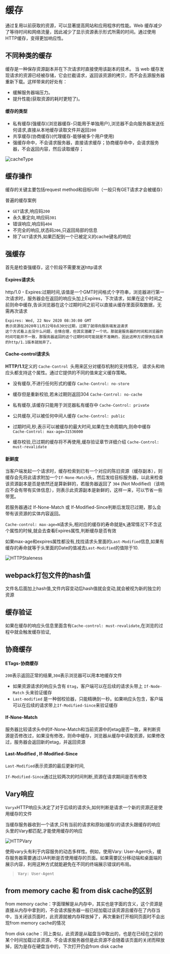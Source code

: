 #  缓存

通过复用以前获取的资源，可以显著提高网站和应用程序的性能。Web 缓存减少了等待时间和网络流量，因此减少了显示资源表示形式所需的时间。通过使用 HTTP缓存，变得更加响应性。


## 不同种类的缓存

缓存是一种保存资源副本并在下次请求时直接使用该副本的技术。
当 web 缓存发现请求的资源已经被存储，它会拦截请求，返回该资源的拷贝，而不会去源服务器重新下载。这样带来的好处有：

 - 缓解服务器端压力。
 - 提升性能(获取资源的耗时更短了)。


#### 缓存的类型

 - 私有缓存(强缓存)(浏览器缓存-只能用于单独用户),浏览器不会向服务器发送任何请求,直接从本地缓存读取文件并返回`200`
 - 共享缓存(协商缓存)(代理缓存-能够被多个用户使用)
 - 强缓存命中，不会请求服务器，直接请求缓存；协商缓存命中，会请求服务器，不会返回内容，然后读取缓存；

![cacheType](./cacheType.png)


## 缓存操作

缓存的关键主要包括request method和目标URI（一般只有GET请求才会被缓存）

普遍的缓存案例

 - `GET`请求,响应码`200`
 - 永久重定向,响应码`301`
 - 错误响应,响应码`404`
 - 不完全的响应,状态码`206`,只返回局部的信息
 - 除了`GET`请求外,如果匹配到一个已被定义的cache键名的响应



## 强缓存

 首先是检查强缓存，这个阶段不需要发送http请求

#### Expires请求头

http/1.0 - Expires:过期时间,该值是一个GMT时间格式个字符串，浏览器进行第一次请求时，服务器会在返回的响应头加上Expires，下次请求，如果在这个时间之前则命中缓存,告诉浏览器在这个过期时间之前可以直接从缓存里面获取数据，无需再次请求

```
Expires: Wed, 22 Nov 2020 08:30:00 GMT
表示资源在2020年11月22号8点30分过期，过期了就得向服务端发送请求
这个方式看上去没什么问题，合情合理，但其实潜藏了一个坑，那就是服务器的时间和浏览器的时间可能并不一致，那服务器返回的这个过期时间可能就是不准确的，因此这种方式很快在后来的http/1.1版本就抛弃了。
```



#### Cache-control请求头

**HTTP/1.1**定义的 `Cache-Control `头用来区分对缓存机制的支持情况， 请求头和响应头都支持这个属性。通过它提供的不同的值来定义缓存策略。

- 没有缓存,不进行任何形式的缓存 `Cache-Control: no-store`

- 缓存但是重新校验,若未过期则返回304 `Cache-Control: no-cache`   

- 私有缓存,该缓存只能用于浏览器私有缓存中 `Cache-Control: private`

- 公共缓存,可以被任何中间人缓存 `Cache-Control: public`

- 过期时间,秒,表示可以被缓存的最大时间,如果在生命周期内,则命中缓存  ` Cache-Control: max-age=31536000`

- 缓存校验,已过期的缓存将不再使用,缓存验证章节详细介绍 `Cache-Control: must-revalidate`

  



#### 新鲜度

当客户端发起一个请求时，缓存检索到已有一个对应的陈旧资源（缓存副本），则缓存会先将此请求附加一个`If-None-Match`头，然后发给目标服务器，以此来检查该资源副本是否是依然还是算新鲜的，若服务器返回了 `304` (Not Modified)（该响应不会有带有实体信息），则表示此资源副本是新鲜的，这样一来，可以节省一些带宽。

若服务器通过 If-None-Match 或 If-Modified-Since判断后发现已过期，那么会带有该资源的实体内容返回。

`Cache-control: max-age=N`请求头,相对应的缓存的寿命就是`N`,通常情况下不含这个属性的时候,就会去查看Expires属性,判断缓存是否有效

如果max-age和expires属性都没有,找找请求头里面的`Last-Modified`信息,如果有缓存的寿命就等于头里面的Date的值减去`Last-Modified`的值除于10.



![HTTPStaleness](./HTTPStaleness.png)





## webpack打包文件的hash值

文件名后面加上hash值,文件内容变动后hash值就会变动,就会被视为新的独立的资源



## 缓存验证

如果在缓存的响应头信息里面含有`Cache-control: must-revalidate`,在浏览的过程中就会触发缓存验证,



## 协商缓存

#### ETags-协商缓存

`200`表示返回正常的结果,`304`表示浏览器可以用本地缓存文件


- 如果资源请求的响应头含有 `Etag`，客户端可以在后续的请求头带上 `If-Node-Match` 头来验证缓存
- `Last-modified` 是一种弱校验器，只能精确到一秒。如果响应头包含，客户端可以在后续的请求带上`If-Modified-Since`来验证缓存

#### **If-None-Match**

服务器比较请求头中的If-None-Match和当前资源中的etag是否一致，来判断资源是否修改过，如果没有修改，则命中缓存，浏览器从缓存中读取资源，如果修改过，服务器会返回新的etag，并返回资源



#### Last-Modified , If-Modified-Since

`Last-Modified`表示资源的最后更新时间,

`If-Modified-Since`通过比较两次的时间判断,资源在请求期间是否有修改



## Vary响应



`Varyx`HTTP响应头决定了对于后续的请求头,如何判断是请求一个新的资源还是使用缓存的文件



当缓存服务器收到一个请求,只有当前的请求和原始(缓存)的请求头跟缓存的响应头里的Vary都匹配,才能使用缓存的响应



![HTTPVary](./HTTPVary.png)

使用vary头有利于内容服务的动态多样性。例如，使用Vary: User-Agent头，缓存服务器需要通过UA判断是否使用缓存的页面。如果需要区分移动端和桌面端的展示内容，利用这种方式就能避免在不同的终端展示错误的布局。



> ```html
> Vary: User-Agent
> ```



## from memory cache 和 from disk cache的区别

from memory cache：字面理解是从内存中，其实也是字面的含义，这个资源是直接从内存中拿到的，不会请求服务器一般已经加载过该资源且缓存在了内存当中，当关闭该页面时，此资源就被内存释放掉了，再次重新打开相同页面时不会出现from memory cache的情况

from disk cache：同上类似，此资源是从磁盘当中取出的，也是在已经在之前的某个时间加载过该资源，不会请求服务器但是此资源不会随着该页面的关闭而释放掉，因为是存在硬盘当中的，下次打开仍会from disk cache

